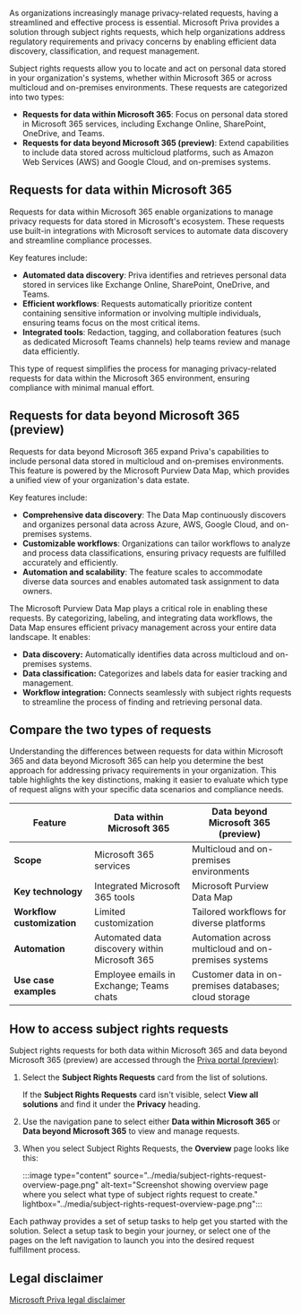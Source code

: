 As organizations increasingly manage privacy-related requests, having a streamlined and effective process is essential. Microsoft Priva provides a solution through subject rights requests, which help organizations address regulatory requirements and privacy concerns by enabling efficient data discovery, classification, and request management.

Subject rights requests allow you to locate and act on personal data stored in your organization's systems, whether within Microsoft 365 or across multicloud and on-premises environments. These requests are categorized into two types:

- **Requests for data within Microsoft 365**: Focus on personal data stored in Microsoft 365 services, including Exchange Online, SharePoint, OneDrive, and Teams.
- **Requests for data beyond Microsoft 365 (preview)**: Extend capabilities to include data stored across multicloud platforms, such as Amazon Web Services (AWS) and Google Cloud, and on-premises systems.

## Requests for data within Microsoft 365

Requests for data within Microsoft 365 enable organizations to manage privacy requests for data stored in Microsoft's ecosystem. These requests use built-in integrations with Microsoft services to automate data discovery and streamline compliance processes.

Key features include:

- **Automated data discovery**: Priva identifies and retrieves personal data stored in services like Exchange Online, SharePoint, OneDrive, and Teams.
- **Efficient workflows**: Requests automatically prioritize content containing sensitive information or involving multiple individuals, ensuring teams focus on the most critical items.
- **Integrated tools**: Redaction, tagging, and collaboration features (such as dedicated Microsoft Teams channels) help teams review and manage data efficiently.

This type of request simplifies the process for managing privacy-related requests for data within the Microsoft 365 environment, ensuring compliance with minimal manual effort.

## Requests for data beyond Microsoft 365 (preview)

Requests for data beyond Microsoft 365 expand Priva's capabilities to include personal data stored in multicloud and on-premises environments. This feature is powered by the Microsoft Purview Data Map, which provides a unified view of your organization's data estate.

Key features include:

- **Comprehensive data discovery**: The Data Map continuously discovers and organizes personal data across Azure, AWS, Google Cloud, and on-premises systems.
- **Customizable workflows**: Organizations can tailor workflows to analyze and process data classifications, ensuring privacy requests are fulfilled accurately and efficiently.
- **Automation and scalability**: The feature scales to accommodate diverse data sources and enables automated task assignment to data owners.

The Microsoft Purview Data Map plays a critical role in enabling these requests. By categorizing, labeling, and integrating data workflows, the Data Map ensures efficient privacy management across your entire data landscape. It enables:

- **Data discovery:** Automatically identifies data across multicloud and on-premises systems.
- **Data classification:** Categorizes and labels data for easier tracking and management.
- **Workflow integration:** Connects seamlessly with subject rights requests to streamline the process of finding and retrieving personal data.

## Compare the two types of requests

Understanding the differences between requests for data within Microsoft 365 and data beyond Microsoft 365 can help you determine the best approach for addressing privacy requirements in your organization. This table highlights the key distinctions, making it easier to evaluate which type of request aligns with your specific data scenarios and compliance needs.

| Feature | Data within Microsoft 365 | Data beyond Microsoft 365 (preview) |
|-----|-----|-----|
| **Scope** | Microsoft 365 services | Multicloud and on-premises environments |
| **Key technology** | Integrated Microsoft 365 tools | Microsoft Purview Data Map |
| **Workflow customization** | Limited customization | Tailored workflows for diverse platforms |
| **Automation** | Automated data discovery within Microsoft 365 | Automation across multicloud and on-premises systems |
| **Use case examples** | Employee emails in Exchange; Teams chats | Customer data in on-premises databases; cloud storage |

## How to access subject rights requests

Subject rights requests for both data within Microsoft 365 and data beyond Microsoft 365 (preview) are accessed through the [Priva portal (preview)](https://purview.microsoft.com/priva?azure-portal=true):

1. Select the **Subject Rights Requests** card from the list of solutions.

   If the **Subject Rights Requests** card isn't visible, select **View all solutions** and find it under the **Privacy** heading.

1. Use the navigation pane to select either **Data within Microsoft 365** or **Data beyond Microsoft 365** to view and manage requests.

1. When you select Subject Rights Requests, the **Overview** page looks like this:

   :::image type="content" source="../media/subject-rights-request-overview-page.png" alt-text="Screenshot showing overview page where you select what type of subject rights request to create." lightbox="../media/subject-rights-request-overview-page.png":::

Each pathway provides a set of setup tasks to help get you started with the solution. Select a setup task to begin your journey, or select one of the pages on the left navigation to launch you into the desired request fulfillment process.

## Legal disclaimer

[Microsoft Priva legal disclaimer](/privacy/priva/priva-disclaimer?azure-portal=true)
